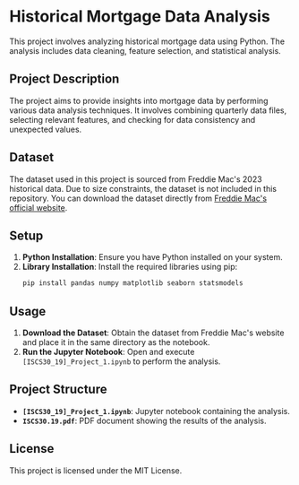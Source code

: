 # Historical Mortgage Data Analysis

This project involves analyzing historical mortgage data using Python. The analysis includes data cleaning, feature selection, and statistical analysis.

## Project Description

The project aims to provide insights into mortgage data by performing various data analysis techniques. It involves combining quarterly data files, selecting relevant features, and checking for data consistency and unexpected values.

## Dataset

The dataset used in this project is sourced from Freddie Mac's 2023 historical data. Due to size constraints, the dataset is not included in this repository. You can download the dataset directly from [Freddie Mac's official website](https://freddiemac.com).

## Setup

1. **Python Installation**: Ensure you have Python installed on your system.
2. **Library Installation**: Install the required libraries using pip:
   ```bash
   pip install pandas numpy matplotlib seaborn statsmodels
   ```

## Usage

1. **Download the Dataset**: Obtain the dataset from Freddie Mac's website and place it in the same directory as the notebook.
2. **Run the Jupyter Notebook**: Open and execute `[ISCS30_19]_Project_1.ipynb` to perform the analysis.

## Project Structure

- **`[ISCS30_19]_Project_1.ipynb`**: Jupyter notebook containing the analysis.
- **`ISCS30.19.pdf`**: PDF document showing the results of the analysis.

## License

This project is licensed under the MIT License.
